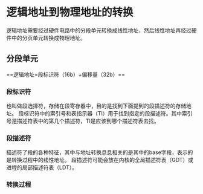 # 逻辑地址到物理地址的转换
逻辑地址需要经过硬件电路中的分段单元转换成线性地址，然后线性地址再经过硬件中的分页单元转换成物理地址。
## 分段单元
==逻辑地址=段标识符（16b）+偏移量（32b）==
### 段标识符
也叫做段选择符，存储在段寄存器中，目的是找到下面提到的段描述符的存储地址。
段标识符中的索引号和表指示器（TI）用于找到指定的段描述符。其中索引号是描述符表中的第几个描述符，TI是应该到哪个描述符表去找。
### 段描述符
描述符了段的各种特征，其中与地址转换息息相关的是其中的base字段，表示的是转换过程中的线性地址。
段描述符可能会放在内核的全局描述符表（GDT）或进程的局部描述符表（LDT）。
### 转换过程










